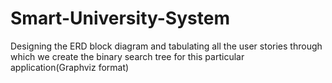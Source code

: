# Smart-University-System
Designing the ERD block diagram and tabulating all the user stories through which we create the binary search tree for this particular application(Graphviz format)
